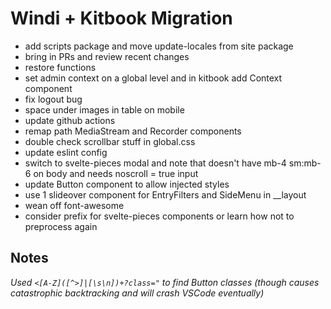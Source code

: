 # Windi + Kitbook Migration

- add scripts package and move update-locales from site package
- bring in PRs and review recent changes
- restore functions
- set admin context on a global level and in kitbook add Context component
- fix logout bug
- space under images in table on mobile
- update github actions
- remap path MediaStream and Recorder components
- double check scrollbar stuff in global.css
- update eslint config
- switch to svelte-pieces modal and note that doesn't have mb-4 sm:mb-6 on body and needs noscroll = true input
- update Button component to allow injected styles
- use 1 slideover component for EntryFilters and SideMenu in __layout
- wean off font-awesome
- consider prefix for svelte-pieces components or learn how not to preprocess again

## Notes
*Used `<[A-Z]([^>]|[\s\n])+?class="` to find Button classes (though causes catastrophic backtracking and will crash VSCode eventually)*